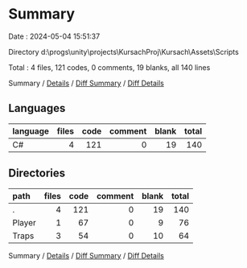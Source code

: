 # Summary

Date : 2024-05-04 15:51:37

Directory d:\\progs\\unity\\projects\\KursachProj\\Kursach\\Assets\\Scripts

Total : 4 files,  121 codes, 0 comments, 19 blanks, all 140 lines

Summary / [Details](details.md) / [Diff Summary](diff.md) / [Diff Details](diff-details.md)

## Languages
| language | files | code | comment | blank | total |
| :--- | ---: | ---: | ---: | ---: | ---: |
| C# | 4 | 121 | 0 | 19 | 140 |

## Directories
| path | files | code | comment | blank | total |
| :--- | ---: | ---: | ---: | ---: | ---: |
| . | 4 | 121 | 0 | 19 | 140 |
| Player | 1 | 67 | 0 | 9 | 76 |
| Traps | 3 | 54 | 0 | 10 | 64 |

Summary / [Details](details.md) / [Diff Summary](diff.md) / [Diff Details](diff-details.md)